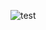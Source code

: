 ![test](https://github.com/AntonioMakdissi/pythonWpoetry/actions/workflows/auto_test.yml/badge.svg)
